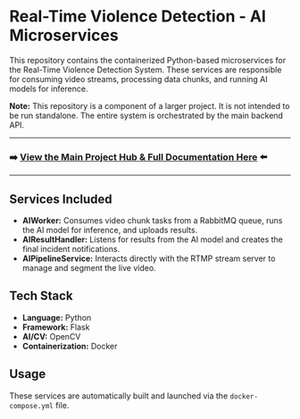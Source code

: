 # Real-Time Violence Detection - AI Microservices

This repository contains the containerized Python-based microservices for the Real-Time Violence Detection System. These services are responsible for consuming video streams, processing data chunks, and running AI models for inference.

**Note:** This repository is a component of a larger project. It is not intended to be run standalone. The entire system is orchestrated by the main backend API.

---

### ➡️ [View the Main Project Hub & Full Documentation Here](https://github.com/nourfarag1/Real-Time-Violence-Detection-API) ⬅️

---

## Services Included

*   **AIWorker:** Consumes video chunk tasks from a RabbitMQ queue, runs the AI model for inference, and uploads results.
*   **AIResultHandler:** Listens for results from the AI model and creates the final incident notifications.
*   **AIPipelineService:** Interacts directly with the RTMP stream server to manage and segment the live video.

## Tech Stack

*   **Language:** Python
*   **Framework:** Flask
*   **AI/CV:** OpenCV
*   **Containerization:** Docker

## Usage

These services are automatically built and launched via the `docker-compose.yml` file.
